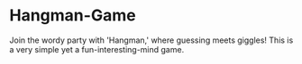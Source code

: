 # Hangman-Game
 Join the wordy party with 'Hangman,' where guessing meets giggles! This is a very simple yet a fun-interesting-mind game.
